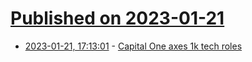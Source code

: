# [Published on 2023-01-21](index.md)

* [2023-01-21, 17:13:01](https://news.ycombinator.com/item?id=34467928) - [Capital One axes 1k tech roles](https://www.theregister.com/2023/01/20/capital_one/)
